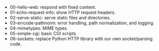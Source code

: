 *   00-hello-web: respond with fixed content.
*   01-echo-request-info: show HTTP request headers.
*   02-serve-static: serve static files and directories.
*   03-errcode-pathnorm: error handling, path normalization, and logging.
*   04-mimetypes: MIME types.
*   05-simple-cgi: basic CGI scripts.
*   06-sockets: replace Python HTTP library with our own socket/parsing code.
